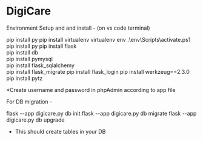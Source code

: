 # DigiCare
Environment Setup and and install - (on vs code terminal)

pip install py
pip install virtualenv
virtualenv env
.\env\Scripts\activate.ps1  
pip install py
pip install flask   
pip install db       
pip install pymysql  
pip install flask_sqlalchemy  
pip install flask_migrate
pip install flask_login
pip install werkzeug==2.3.0
pip install pytz 

*Create username and password in phpAdmin according to app file

For DB migration -

flask --app digicare.py db init
flask --app digicare.py db migrate
flask --app digicare.py db upgrade

* This should create tables in your DB
